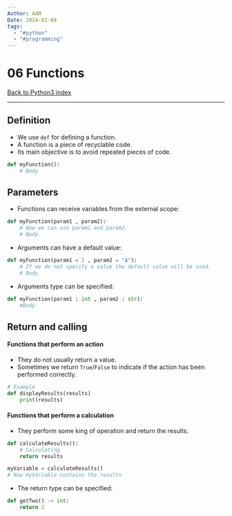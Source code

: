 ```yaml
---
Author: AAM
Date: 2024-02-04
tags:
  - "#python"
  - "#programming"
---
```


# 06 Functions

[Back to Python3 index](../PYTHON.md)

---

## Definition

- We use `def` for defining a function.
- A function is a piece of recyclable code.
- Its main objective is to avoid repeated pieces of code.

```python
def myFunction():
	# Body
```


## Parameters

- Functions can receive variables from the external scope:
```python
def myFunction(param1 , param2):
	# Now we can use param1 and param2.
	# Body.
```

- Arguments can have a default value:
```python
def myFunction(param1 = 1 , param2 = "A"):
	# If we do not specify a value the default value will be used.
	# Body
```

- Arguments type can be specified:
```python
def myFunction(param1 : int , param2 : str):
	#Body
```
## Return and calling

#### Functions that perform an action

- They do not usually return a value.
- Sometimes we return `True`/`False` to indicate if the action has been performed correctly.

```python
# Example
def displayResults(results)
	print(results)
```
#### Functions that perform a calculation

- They perform some king of operation and return the results.
```python
def calculateResults():
	# Calculating
	return results

myVariable = calculateResults()
# Now myVariable contains the results
```

- The return type can be specified:
```python
def getTwo() -> int:
	return 2
```